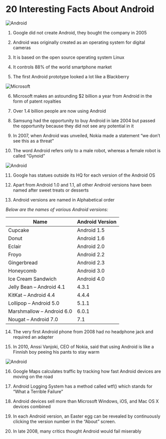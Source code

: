# 20 Interesting Facts About Android
![Android](http://www.kickassfacts.com/wp-content/uploads/2016/11/Android-Lollipop-Statue-Google-HQ-640x428.jpg)

1. Google did not create Android, they bought the company in 2005 

2. Android was originally created as an operating system for digital cameras 

3. It is based on the open source operating system Linux 

4. It controls 88% of the world smartphone market 

5. The first Android prototype looked a lot like a Blackberry 

![Microsoft](http://www.kickassfacts.com/wp-content/uploads/2016/11/Screen-Shot-2016-11-03-at-3.01.42-PM.png)

6. Microsoft makes an astounding $2 billion a year from Android in the form of patent royalties 

7. Over 1.4 billion people are now using Android 

8. Samsung had the opportunity to buy Android in late 2004 but passed the opportunity because they did not see any potential in it 

9. In 2007, when Android was unveiled, Nokia made a statement “we don’t see this as a threat” 

10. The word Android refers only to a male robot, whereas a female robot is called “Gynoid”

![Android](http://www.kickassfacts.com/wp-content/uploads/2016/11/googleandroid_20130802.jpg)

11. Google has statues outside its HQ for each version of the Android OS 

12. Apart from Android 1.0 and 1.1, all other Android versions have been named after sweet treats or desserts 

13. Android versions are named in Alphabetical order

*Below are the names of various Android versions:*

Name | Android Version
------------ | -------------
Cupcake | Android 1.5
Donut | Android 1.6
Eclair | Android 2.0
Froyo | Android 2.2
Gingerbread | Android 2.3
Honeycomb | Android 3.0
Ice Cream Sandwich | Android 4.0
Jelly Bean – Android 4.1 | 4.3.1
KitKat – Android 4.4 | 4.4.4
Lollipop – Android 5.0 | 5.1.1
Marshmallow – Android 6.0 | 6.0.1
Nougat – Android 7.0 | 7.1

14. The very first Android phone from 2008 had no headphone jack and required an adapter 

15. In 2010, Anssi Vanjoki, CEO of Nokia, said that using Android is like a Finnish boy peeing his pants to stay warm 

![Android](http://www.kickassfacts.com/wp-content/uploads/2016/11/Screen-Shot-2015-02-03-at-4.36.11-PM1.png)

16. Google Maps calculates traffic by tracking how fast Android devices are moving on the road 

17. Android Logging System has a method called wtf() which stands for “What a Terrible Failure” 

18. Android devices sell more than Microsoft Windows, iOS, and Mac OS X devices combined 

19. In each Android version, an Easter egg can be revealed by continuously clicking the version number in the “About” screen.

20. In late 2008, many critics thought Android would fail miserably
